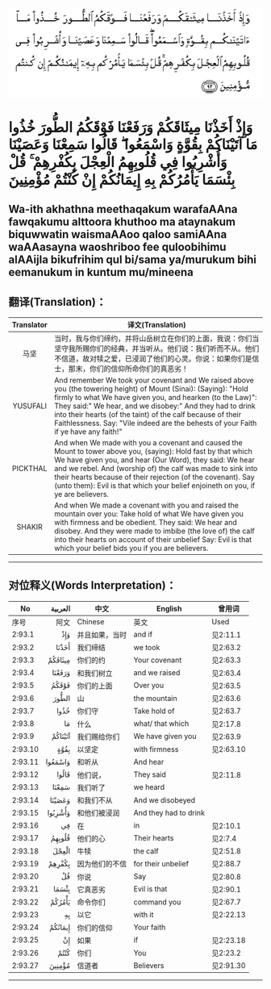 ![002:093](images/002_093.gif)

#  وَإِذْ أَخَذْنَا مِيثَاقَكُمْ وَرَفَعْنَا فَوْقَكُمُ الطُّورَ خُذُوا مَا آتَيْنَاكُمْ بِقُوَّةٍ وَاسْمَعُوا ۖ قَالُوا سَمِعْنَا وَعَصَيْنَا وَأُشْرِبُوا فِي قُلُوبِهِمُ الْعِجْلَ بِكُفْرِهِمْ ۚ قُلْ بِئْسَمَا يَأْمُرُكُمْ بِهِ إِيمَانُكُمْ إِنْ كُنْتُمْ مُؤْمِنِينَ 

## Wa-ith akhathna meethaqakum warafaAAna fawqakumu alttoora khuthoo ma ataynakum biquwwatin waismaAAoo qaloo samiAAna waAAasayna waoshriboo fee quloobihimu alAAijla bikufrihim qul bi/sama ya/murukum bihi eemanukum in kuntum mu/mineena

## 翻译(Translation)：

| Translator | 译文(Translation)                                            |
|:----------:| ------------------------------------------------------------ |
| 马坚       | 当时，我与你们缔约，并将山岳树立在你们的上面，我说：你们当坚守我所赐你们的经典，并当听从。他们说：我们听而不从。他们不信道，故对犊之爱，已浸润了他们的心灵。你说：如果你们是信士，那末，你们的信仰所命你们的真恶劣！ |
| YUSUFALI   | And remember We took your covenant and We raised above you (the towering height) of Mount (Sinai): (Saying): "Hold firmly to what We have given you, and hearken (to the Law)": They said:" We hear, and we disobey:" And they had to drink into their hearts (of the taint) of the calf because of their Faithlessness. Say: "Vile indeed are the behests of your Faith if ye have any faith!" |
| PICKTHAL   | And when We made with you a covenant and caused the Mount to tower above you, (saying): Hold fast by that which We have given you, and hear (Our Word), they said: We hear and we rebel. And (worship of) the calf was made to sink into their hearts because of their rejection (of the covenant). Say (unto them): Evil is that which your belief enjoineth on you, if ye are believers. |
| SHAKIR     | And when We made a covenant with you and raised the mountain over you: Take hold of what We have given you with firmness and be obedient. They said: We hear and disobey. And they were made to imbibe (the love of) the calf into their hearts on account of their unbelief Say: Evil is that which your belief bids you if you are believers. |

---

## 对位释义(Words Interpretation)：

| No      | العربية | 中文           | English               | 曾用词    |
| ------- | ------: | -------------- | --------------------- | --------- |
| 序号    |    阿文 | Chinese        | 英文                  | Used      |
| 2:93.1  |     وَإِذْ | 并且如果，当时 | and if                | 见2:11.1  |
| 2:93.2  |   أَخَذْنَا | 我们缔结       | we took               | 见2:63.2  |
| 2:93.3  | مِيثَاقَكُمْ | 你们的约       | Your covenant         | 见2:63.3  |
| 2:93.4  |  وَرَفَعْنَا | 和我们树立     | and we raised         | 见2:63.4  |
| 2:93.5  |   فَوْقَكُمُ | 你们的上面     | Over you              | 见2:63.5  |
| 2:93.6  |   الطُّورَ | 山             | the mountain          | 见2:63.6  |
| 2:93.7  |    خُذُوا | 你们守         | Take hold of          | 见2:63.7  |
| 2:93.8  |      مَا | 什么           | what/ that which      | 见2:17.8  |
| 2:93.9  | آتَيْنَاكُمْ | 我们赐给你们   | We have given you     | 见2:63.9  |
| 2:93.10 |    بِقُوَّةٍ | 以坚定         | with firmness         | 见2:63.10 |
| 2:93.11 | وَاسْمَعُوا | 和听从         | And hear              |           |
| 2:93.12 |   قَالُوا | 他们说，       | They said             | 见2:11.8  |
| 2:93.13 |   سَمِعْنَا | 我们听了       | we heard              |           |
| 2:93.14 |  وَعَصَيْنَا | 和我们不从     | And we disobeyed      |           |
| 2:93.15 | وَأُشْرِبُوا | 和他们被浸润   | And they had to drink |           |
| 2:93.16 |      فِي | 在             | in                    | 见2:10.1  |
| 2:93.17 |  قُلُوبِهِمُ | 他们的心       | Their hearts          | 见2:7.4   |
| 2:93.18 |   الْعِجْلَ | 牛犊           | the calf              | 见2:51.8  |
| 2:93.19 |  بِكُفْرِهِمْ | 因为他们的不信 | for their unbelief    | 见2:88.7  |
| 2:93.20 |      قُلْ | 你说           | Say                   | 见2:80.8  |
| 2:93.21 |   بِئْسَمَا | 它真恶劣       | Evil is that          | 见2:90.1  |
| 2:93.22 |  يَأْمُرُكُمْ | 命令你们       | command you           | 见2:67.7  |
| 2:93.23 |      بِهِ | 以它           | with it               | 见2:22.13 |
| 2:93.24 | إِيمَانُكُمْ | 你们的信仰     | Your faith            |           |
| 2:93.25 |      إِنْ | 如果           | if                    | 见2:23.18 |
| 2:93.26 |    كُنْتُمْ | 你们           | You                   | 见2:23.2  |
| 2:93.27 |  مُؤْمِنِينَ | 信道者         | Believers             | 见2:91.30 |

---
